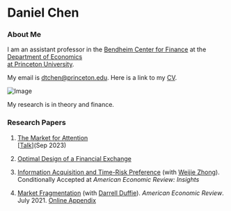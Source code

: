 # Daniel Chen
### About Me

I am an assistant professor in the [Bendheim Center for Finance](https://bcf.princeton.edu) at the [Department of Economics   
at Princeton University](https://economics.princeton.edu). 



My email is dtchen@princeton.edu. Here is a link to my [CV](CVJun.pdf).


![Image](https://dtc1995.github.io/danielchenpic.png)

My research is in theory and finance.

### Research Papers
1. [The Market for Attention](https://dtc1995.github.io/RevisionMay.pdf)\
   [[Talk](https://www.youtube.com/watch?v=Rl1nHrpZEIA&t=2651s)](Sep 2023)
   

2.  [Optimal Design of a Financial Exchange](https://drive.google.com/file/d/12KpGxa75Cymr4NHG5jI30metR2z0X1dF/view?usp=share_link) 

3.  [Information Acquisition and Time-Risk Preference](https://dtc1995.github.io/AugInfoTimeRisk.pdf) (with [Weijie Zhong](https://wjzhong.com)). Conditionally Accepted at *American Economic Review: Insights*
 
4.  [Market Fragmentation](https://www.gsb.stanford.edu/sites/default/files/paper-or-publication/aer.marketfrag.pdf) (with [Darrell Duffie](https://www.darrellduffie.com)). *American Economic Review*. July 2021. [Online Appendix](https://dtc1995.github.io/ChenDuffieOnlineAppendixFeb2021.pdf)  


